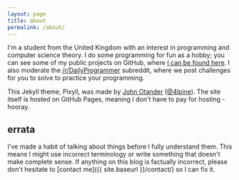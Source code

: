 ```yaml
---
layout: page
title: about
permalink: /about/
---
```


I'm a student from the United Kingdom with an interest in programming and computer science theory. I do some programming for fun as a hobby; you can see some of my public projects on GitHub, where [I can be found here](https://github.com/Quackmatic). I also moderate the [/r/DailyProgrammer](http://reddit.com/r/DailyProgrammer) subreddit, where we post challenges for you to solve to practice your programming.

This Jekyll theme, Pixyll, was made by [John Otander](http://johnotander.com) ([@4lpine](https://twitter.com/4lpine)). The site itself is hosted on GitHub Pages, meaning I don't have to pay for hosting - hooray.

## errata

I've made a habit of talking about things before I fully understand them. This means I might use incorrect terminology or write something that doesn't make complete sense. If anything on this blog is factually incorrect, please don't hesitate to [contact me]({{ site.baseurl }}/contact/) so I can fix it.
